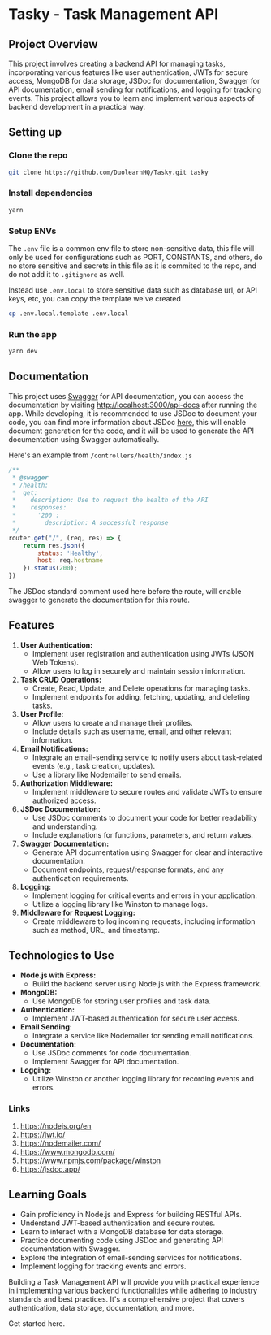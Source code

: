 # Tasky - Task Management API

## Project Overview

This project involves creating a backend API for managing tasks, incorporating various features like user authentication, JWTs for secure access, MongoDB for data storage, JSDoc for documentation, Swagger for API documentation, email sending for notifications, and logging for tracking events. This project allows you to learn and implement various aspects of backend development in a practical way.

## Setting up

### Clone the repo
```bash
git clone https://github.com/DuolearnHQ/Tasky.git tasky
```

### Install dependencies
```bash
yarn
```

### Setup ENVs
The `.env` file is a common env file to store non-sensitive data, this file will only be used for configurations such as PORT, CONSTANTS, and others, do no store sensitive and secrets in this file as it is commited to the repo, and do not add it to `.gitignore` as well. 

Instead use `.env.local` to store sensitive data such as database url, or API keys, etc, you can copy the template we've created
```bash
cp .env.local.template .env.local
```

### Run the app
```bash
yarn dev
```

## Documentation
This project uses [Swagger](https://swagger.io/) for API documentation, you can access the documentation by visiting [http://localhost:3000/api-docs](http://localhost:3000/api-docs) after running the app.
While developing, it is recommended to use JSDoc to document your code, you can find more information about JSDoc [here](https://jsdoc.app/), this will enable document generation for the code, and it will be used to generate the API documentation using Swagger automatically.

Here's an example from `/controllers/health/index.js`
```js
/**
 * @swagger
 * /health:
 *  get:
 *    description: Use to request the health of the API
 *    responses:
 *      '200':
 *        description: A successful response
 */
router.get("/", (req, res) => {
    return res.json({
        status: 'Healthy',
        host: req.hostname
    }).status(200);
})
```
The JSDoc standard comment used here before the route, will enable swagger to generate the documentation for this route. 


## **Features**

1. **User Authentication:**
    - Implement user registration and authentication using JWTs (JSON Web Tokens).
    - Allow users to log in securely and maintain session information.
2. **Task CRUD Operations:**
    - Create, Read, Update, and Delete operations for managing tasks.
    - Implement endpoints for adding, fetching, updating, and deleting tasks.
3. **User Profile:**
    - Allow users to create and manage their profiles.
    - Include details such as username, email, and other relevant information.
4. **Email Notifications:**
    - Integrate an email-sending service to notify users about task-related events (e.g., task creation, updates).
    - Use a library like Nodemailer to send emails.
5. **Authorization Middleware:**
    - Implement middleware to secure routes and validate JWTs to ensure authorized access.
6. **JSDoc Documentation:**
    - Use JSDoc comments to document your code for better readability and understanding.
    - Include explanations for functions, parameters, and return values.
7. **Swagger Documentation:**
    - Generate API documentation using Swagger for clear and interactive documentation.
    - Document endpoints, request/response formats, and any authentication requirements.
8. **Logging:**
    - Implement logging for critical events and errors in your application.
    - Utilize a logging library like Winston to manage logs.
9. **Middleware for Request Logging:**
    - Create middleware to log incoming requests, including information such as method, URL, and timestamp.
    

## **Technologies to Use**

- **Node.js with Express:**
    - Build the backend server using Node.js with the Express framework.
- **MongoDB:**
    - Use MongoDB for storing user profiles and task data.
- **Authentication:**
    - Implement JWT-based authentication for secure user access.
- **Email Sending:**
    - Integrate a service like Nodemailer for sending email notifications.
- **Documentation:**
    - Use JSDoc comments for code documentation.
    - Implement Swagger for API documentation.
- **Logging:**
    - Utilize Winston or another logging library for recording events and errors.

### Links

1. https://nodejs.org/en
2. https://jwt.io/
3. https://nodemailer.com/
4. https://www.mongodb.com/
5. https://www.npmjs.com/package/winston
6. https://jsdoc.app/

## **Learning Goals**

- Gain proficiency in Node.js and Express for building RESTful APIs.
- Understand JWT-based authentication and secure routes.
- Learn to interact with a MongoDB database for data storage.
- Practice documenting code using JSDoc and generating API documentation with Swagger.
- Explore the integration of email-sending services for notifications.
- Implement logging for tracking events and errors.

Building a Task Management API will provide you with practical experience in implementing various backend functionalities while adhering to industry standards and best practices. It's a comprehensive project that covers authentication, data storage, documentation, and more. 

Get started here.